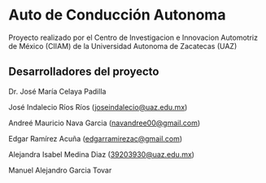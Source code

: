 # Auto de Conducción Autonoma

Proyecto realizado por el Centro de Investigacion e Innovacion Automotriz de México (CIIAM)
de la Universidad Autonoma de Zacatecas (UAZ)

## Desarrolladores del proyecto

Dr. José María Celaya Padilla

José Indalecio Ríos Ríos (joseindalecio@uaz.edu.mx)

Andreé Mauricio Nava Garcia (navandree00@gmail.com)

Edgar Ramírez Acuña (edgarramirezac@gmail.com)

Alejandra Isabel Medina Diaz (39203930@uaz.edu.mx)

Manuel Alejandro Garcia Tovar
